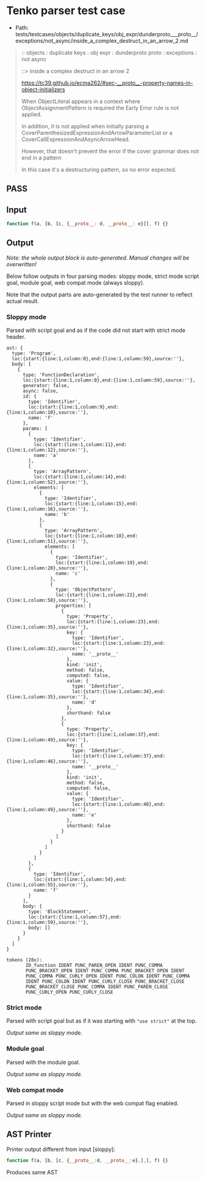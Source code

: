# Tenko parser test case

- Path: tests/testcases/objects/duplicate_keys/obj_expr/dunderproto___proto__/exceptions/not_async/inside_a_complex_destruct_in_an_arrow_2.md

> :: objects : duplicate keys : obj expr : dunderproto proto : exceptions : not async
>
> ::> inside a complex destruct in an arrow 2
>
> https://tc39.github.io/ecma262/#sec-__proto__-property-names-in-object-initializers
>
> When ObjectLiteral appears in a context where ObjectAssignmentPattern is required the Early Error rule is not applied.
>
> In addition, it is not applied when initially parsing a CoverParenthesizedExpressionAndArrowParameterList or a CoverCallExpressionAndAsyncArrowHead.
>
> However, that doesn't prevent the error if the cover grammar does not end in a pattern
>
> In this case it's a destructuring pattern, so no error expected.

## PASS

## Input

`````js
function f(a, [b, [c, {__proto__: d, __proto__: e}]], f) {}
`````

## Output

_Note: the whole output block is auto-generated. Manual changes will be overwritten!_

Below follow outputs in four parsing modes: sloppy mode, strict mode script goal, module goal, web compat mode (always sloppy).

Note that the output parts are auto-generated by the test runner to reflect actual result.

### Sloppy mode

Parsed with script goal and as if the code did not start with strict mode header.

`````
ast: {
  type: 'Program',
  loc:{start:{line:1,column:0},end:{line:1,column:59},source:''},
  body: [
    {
      type: 'FunctionDeclaration',
      loc:{start:{line:1,column:0},end:{line:1,column:59},source:''},
      generator: false,
      async: false,
      id: {
        type: 'Identifier',
        loc:{start:{line:1,column:9},end:{line:1,column:10},source:''},
        name: 'f'
      },
      params: [
        {
          type: 'Identifier',
          loc:{start:{line:1,column:11},end:{line:1,column:12},source:''},
          name: 'a'
        },
        {
          type: 'ArrayPattern',
          loc:{start:{line:1,column:14},end:{line:1,column:52},source:''},
          elements: [
            {
              type: 'Identifier',
              loc:{start:{line:1,column:15},end:{line:1,column:16},source:''},
              name: 'b'
            },
            {
              type: 'ArrayPattern',
              loc:{start:{line:1,column:18},end:{line:1,column:51},source:''},
              elements: [
                {
                  type: 'Identifier',
                  loc:{start:{line:1,column:19},end:{line:1,column:20},source:''},
                  name: 'c'
                },
                {
                  type: 'ObjectPattern',
                  loc:{start:{line:1,column:22},end:{line:1,column:50},source:''},
                  properties: [
                    {
                      type: 'Property',
                      loc:{start:{line:1,column:23},end:{line:1,column:35},source:''},
                      key: {
                        type: 'Identifier',
                        loc:{start:{line:1,column:23},end:{line:1,column:32},source:''},
                        name: '__proto__'
                      },
                      kind: 'init',
                      method: false,
                      computed: false,
                      value: {
                        type: 'Identifier',
                        loc:{start:{line:1,column:34},end:{line:1,column:35},source:''},
                        name: 'd'
                      },
                      shorthand: false
                    },
                    {
                      type: 'Property',
                      loc:{start:{line:1,column:37},end:{line:1,column:49},source:''},
                      key: {
                        type: 'Identifier',
                        loc:{start:{line:1,column:37},end:{line:1,column:46},source:''},
                        name: '__proto__'
                      },
                      kind: 'init',
                      method: false,
                      computed: false,
                      value: {
                        type: 'Identifier',
                        loc:{start:{line:1,column:48},end:{line:1,column:49},source:''},
                        name: 'e'
                      },
                      shorthand: false
                    }
                  ]
                }
              ]
            }
          ]
        },
        {
          type: 'Identifier',
          loc:{start:{line:1,column:54},end:{line:1,column:55},source:''},
          name: 'f'
        }
      ],
      body: {
        type: 'BlockStatement',
        loc:{start:{line:1,column:57},end:{line:1,column:59},source:''},
        body: []
      }
    }
  ]
}

tokens (28x):
       ID_function IDENT PUNC_PAREN_OPEN IDENT PUNC_COMMA
       PUNC_BRACKET_OPEN IDENT PUNC_COMMA PUNC_BRACKET_OPEN IDENT
       PUNC_COMMA PUNC_CURLY_OPEN IDENT PUNC_COLON IDENT PUNC_COMMA
       IDENT PUNC_COLON IDENT PUNC_CURLY_CLOSE PUNC_BRACKET_CLOSE
       PUNC_BRACKET_CLOSE PUNC_COMMA IDENT PUNC_PAREN_CLOSE
       PUNC_CURLY_OPEN PUNC_CURLY_CLOSE
`````

### Strict mode

Parsed with script goal but as if it was starting with `"use strict"` at the top.

_Output same as sloppy mode._

### Module goal

Parsed with the module goal.

_Output same as sloppy mode._

### Web compat mode

Parsed in sloppy script mode but with the web compat flag enabled.

_Output same as sloppy mode._

## AST Printer

Printer output different from input [sloppy]:

````js
function f(a, [b, [c, {__proto__:d, __proto__:e},],], f) {}
````

Produces same AST

